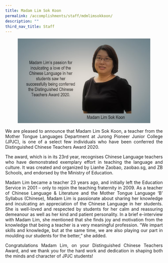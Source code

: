 ```yaml
---
title: Madam Lim Sok Koon
permalink: /accomplishments/staff/mdmlimsokkoon/
description: ""
third_nav_title: Staff
---
```

<figure>
<img src="/images/Mdm%20lim%20sok%20koon.jpg">
</figure>
		 
<div align=justify>
<p>
We are pleased to announce that Madam Lim Sok Koon, a teacher from the Mother Tongue Languages Department at Jurong Pioneer Junior College (JPJC), is one of a select few individuals who have been conferred the Distinguished Chinese Teachers Award 2020.</p>

<p>
The award, which is in its 23rd year, recognises Chinese Language teachers who have demonstrated exemplary effort in teaching the language and culture. It was created and organized by Lianhe Zaobao, zaobao.sg, and ZB Schools, and endorsed by the Ministry of Education.</p>

<p>
Madam Lim became a teacher 23 years ago, and initially left the Education Service in 2001 – only to rejoin the teaching fraternity in 2009. As a teacher of Chinese Language & Literature and the Mother Tongue Language ‘B’ Syllabus (Chinese), Madam Lim is passionate about sharing her knowledge and inculcating an appreciation of the Chinese Language in her students. She is well-loved and respected by students for her calm and reassuring demeanour as well as her kind and patient personality. In a brief e-interview with Madam Lim, she mentioned that she finds joy and motivation from the knowledge that being a teacher is a very meaningful profession. “We impart skills and knowledge, but at the same time, we are also playing our part in moulding our students for the better,” she added.</p>

<p>
Congratulations Madam Lim, on your Distinguished Chinese Teachers Award, and we thank you for the hard work and dedication in shaping both the minds and character of JPJC students!</p>